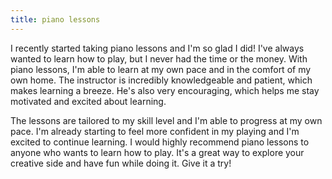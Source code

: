 ```yaml
---
title: piano lessons
---
```


I recently started taking piano lessons and I'm so glad I did! I've always wanted to learn how to play, but I never had the time or the money. With piano lessons, I'm able to learn at my own pace and in the comfort of my own home. The instructor is incredibly knowledgeable and patient, which makes learning a breeze. He's also very encouraging, which helps me stay motivated and excited about learning.

The lessons are tailored to my skill level and I'm able to progress at my own pace. I'm already starting to feel more confident in my playing and I'm excited to continue learning. I would highly recommend piano lessons to anyone who wants to learn how to play. It's a great way to explore your creative side and have fun while doing it. Give it a try!